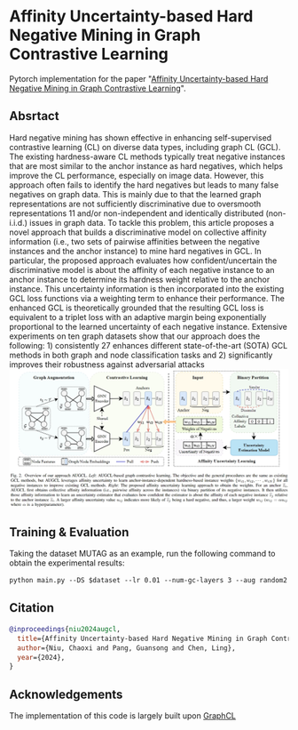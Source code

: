 # Affinity Uncertainty-based Hard Negative Mining in Graph Contrastive Learning
Pytorch implementation for the paper "[Affinity Uncertainty-based Hard Negative Mining in Graph Contrastive Learning](https://arxiv.org/pdf/2301.13340.pdf)".

## Absrtact
Hard negative mining has shown effective in enhancing self-supervised contrastive learning (CL) on diverse data types, including graph CL (GCL). The existing hardness-aware CL methods typically treat negative instances that are most similar to the anchor instance as hard negatives, which helps improve the CL performance, especially on image data. However, this approach often fails to identify the hard negatives but leads to many false negatives on graph data. This is mainly due to that the learned graph representations are not sufficiently discriminative due to oversmooth representations 11 and/or non-independent and identically distributed (non-i.i.d.) issues in graph data. To tackle this problem, this article proposes a novel approach that builds a discriminative model on collective affinity information (i.e., two sets of pairwise affinities between the negative instances and the anchor instance) to mine hard negatives in GCL. In particular, the proposed approach evaluates how confident/uncertain the discriminative model is about the affinity of each negative instance to an anchor instance to determine its hardness weight relative to the anchor instance. This uncertainty information is then incorporated into the existing GCL loss functions via a weighting term to enhance their performance. The enhanced GCL is theoretically grounded that the resulting GCL loss is equivalent to a triplet loss with an adaptive margin being exponentially proportional to the learned uncertainty of each negative instance. Extensive experiments on ten graph datasets show that our approach does the following: 1) consistently
27 enhances different state-of-the-art (SOTA) GCL methods in both graph and node classification tasks and 2) significantly improves their robustness against adversarial attacks
![Framework](framework.png)

## Training & Evaluation
Taking the dataset MUTAG as an example, run the following command to obtain the experimental results:
    
    python main.py --DS $dataset --lr 0.01 --num-gc-layers 3 --aug random2


## Citation
```bibtex
@inproceedings{niu2024augcl,
  title={Affinity Uncertainty-based Hard Negative Mining in Graph Contrastive Learning},
  author={Niu, Chaoxi and Pang, Guansong and Chen, Ling},
  year={2024},
}
```

## Acknowledgements
The implementation of this code is largely built upon [GraphCL](https://github.com/Shen-Lab/GraphCL/tree/master/unsupervised_TU#acknowledgements)
